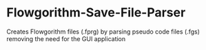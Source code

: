 # Flowgorithm-Save-File-Parser
Creates Flowgorithm files (.fprg) by parsing pseudo code files (.fgs) removing the need for the GUI application
